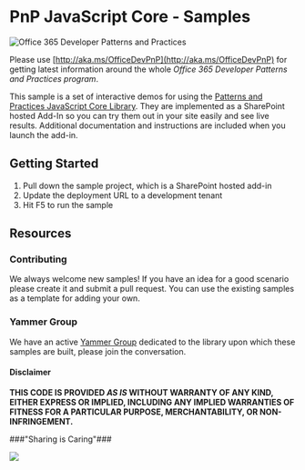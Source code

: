 # PnP JavaScript Core - Samples #
![Office 365 Developer Patterns and Practices](https://camo.githubusercontent.com/a732087ed949b0f2f84f5f02b8c79f1a9dd96f65/687474703a2f2f692e696d6775722e636f6d2f6c3031686876452e706e67)

Please use [http://aka.ms/OfficeDevPnP](http://aka.ms/OfficeDevPnP) for getting latest information around the whole *Office 365 Developer Patterns and Practices program*.


This sample is a set of interactive demos for using the [Patterns and Practices JavaScript Core Library](https://github.com/OfficeDev/PnP-JS-Core/). They are implemented as a SharePoint hosted Add-In so you can try them out in your site easily and see live results. Additional documentation and instructions are included when you launch the add-in.

## Getting Started ##

1. Pull down the sample project, which is a SharePoint hosted add-in
2. Update the deployment URL to a development tenant
3. Hit F5 to run the sample

## Resources ##

### Contributing ###

We always welcome new samples! If you have an idea for a good scenario please create it and submit a pull request. You can use the existing samples as a template for adding your own.

### Yammer Group ###
We have an active [Yammer Group](http://aka.ms/OfficeDevPnPSIGJavaScriptYammer) dedicated to the library upon which these samples are built, please join the conversation.


#### Disclaimer ####
**THIS CODE IS PROVIDED *AS IS* WITHOUT WARRANTY OF ANY KIND, EITHER EXPRESS OR IMPLIED, INCLUDING ANY IMPLIED WARRANTIES OF FITNESS FOR A PARTICULAR PURPOSE, MERCHANTABILITY, OR NON-INFRINGEMENT.**


###"Sharing is Caring"###


<img src="https://telemetry.sharepointpnp.com/pnp/samples/SharePoint.pnp-js-core" />